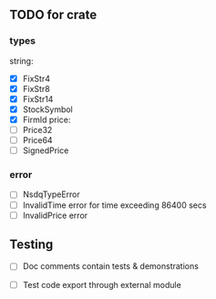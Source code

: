 
## TODO for crate

### types
string:
- [x] FixStr4
- [x] FixStr8
- [x] FixStr14
- [x] StockSymbol
- [x] FirmId
price:
- [ ] Price32
- [ ] Price64
- [ ] SignedPrice

### error
- [ ] NsdqTypeError
- [ ] InvalidTime error for time exceeding 86400 secs
- [ ] InvalidPrice error

## Testing
- [ ] Doc comments contain tests & demonstrations
- [ ] Test code export through external module

